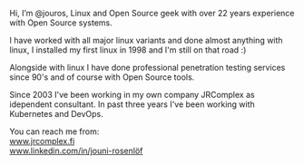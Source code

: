Hi, I’m @jouros, Linux and Open Source geek with over 22 years experience with Open Source systems.  

I have worked with all major linux variants and done almost anything with linux, I installed my first linux in 1998 and I'm still on that road :)  

Alongside with linux I have done professional penetration testing services since 90's and of course with Open Source tools. 

Since 2003 I've been working in my own company JRComplex as idependent consultant. In past three years I've been working with Kubernetes and DevOps. 

You can reach me from:   
www.jrcomplex.fi  
www.linkedin.com/in/jouni-rosenlöf

